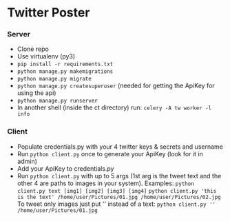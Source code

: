 # Twitter Poster
### Server
* Clone repo
* Use virtualenv (py3)
* `pip install -r requirements.txt`
* `python manage.py makemigrations`
* `python manage.py migrate`
* `python manage.py createsuperuser` (needed for getting the ApiKey for using the api)
* `python manage.py runserver`
* In another shell (inside the ct directory) run: `celery -A tw worker -l info`
### Client
* Populate credentials.py with your 4 twitter keys & secrets and username
* Run `python client.py` once to generate your ApiKey (look for it in admin)
* Add your ApiKey to credentials.py
* Run `python client.py` with up to 5 args (1st arg is the tweet text and the other 4 are paths to images in your system). 
Examples:
`python client.py text [img1] [img2] [img3] [img4]`
`python client.py 'this is the text' /home/user/Pictures/01.jpg /home/user/Pictures/02.jpg`
To tweet only images just put '' instead of a text:
`python client.py '' /home/user/Pictures/01.jpg`
